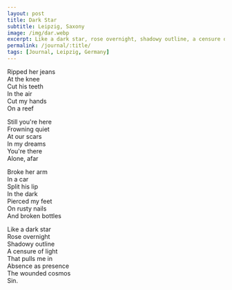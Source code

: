 ```yaml
---
layout: post
title: Dark Star
subtitle: Leipzig, Saxony
image: /img/dar.webp
excerpt: Like a dark star, rose overnight, shadowy outline, a censure of light ...
permalink: /journal/:title/
tags: [Journal, Leipzig, Germany]
---
```


Ripped her jeans  
At the knee  
Cut his teeth  
In the air  
Cut my hands  
On a reef  

Still you're here  
Frowning quiet  
At our scars  
In my dreams  
You're there  
Alone, afar  

Broke her arm  
In a car  
Split his lip  
In the dark  
Pierced my feet  
On rusty nails  
And broken bottles  

Like a dark star  
Rose overnight  
Shadowy outline  
A censure of light  
That pulls me in  
Absence as presence  
The wounded cosmos  
Sin.  
